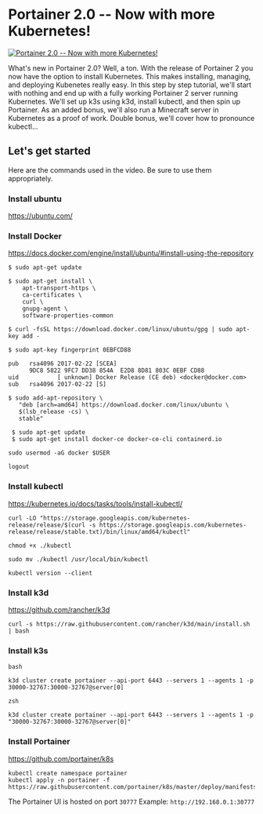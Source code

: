 # Portainer 2.0 -- Now with more Kubernetes!

[![Portainer 2.0 -- Now with more Kubernetes!](http://img.youtube.com/vi/jzhd6tcjvw0/0.jpg)](http://www.youtube.com/watch?v=jzhd6tcjvw0 "Portainer 2.0 -- Now with more Kubernetes!")


What's new in Portainer 2.0?  Well, a ton.  With the release of Portainer 2 you now have the option to install Kubernetes.  This makes installing, managing, and deploying Kubenetes really easy.  In this step by step tutorial, we'll start with nothing and end up with a fully working Portainer 2 server running Kubernetes.  We'll set up k3s using k3d, install kubectl, and then spin up Portainer.  As an added bonus, we'll also run a Minecraft server in Kubernetes as a proof of work.  Double bonus, we'll cover how to pronounce kubectl...



## Let's get started

Here are the commands used in the video.  Be sure to use them appropriately.


### Install ubuntu

https://ubuntu.com/


### Install Docker 

https://docs.docker.com/engine/install/ubuntu/#install-using-the-repository

```
$ sudo apt-get update

$ sudo apt-get install \
    apt-transport-https \
    ca-certificates \
    curl \
    gnupg-agent \
    software-properties-common
```


```
$ curl -fsSL https://download.docker.com/linux/ubuntu/gpg | sudo apt-key add -
```

```
$ sudo apt-key fingerprint 0EBFCD88

pub   rsa4096 2017-02-22 [SCEA]
      9DC8 5822 9FC7 DD38 854A  E2D8 8D81 803C 0EBF CD88
uid           [ unknown] Docker Release (CE deb) <docker@docker.com>
sub   rsa4096 2017-02-22 [S]
```

```
$ sudo add-apt-repository \
   "deb [arch=amd64] https://download.docker.com/linux/ubuntu \
   $(lsb_release -cs) \
   stable"
```

```
 $ sudo apt-get update
 $ sudo apt-get install docker-ce docker-ce-cli containerd.io
```

```
sudo usermod -aG docker $USER
```

```
logout
```


### Install kubectl

https://kubernetes.io/docs/tasks/tools/install-kubectl/

```
curl -LO "https://storage.googleapis.com/kubernetes-release/release/$(curl -s https://storage.googleapis.com/kubernetes-release/release/stable.txt)/bin/linux/amd64/kubectl"
```

```
chmod +x ./kubectl
```

```
sudo mv ./kubectl /usr/local/bin/kubectl
```

```
kubectl version --client
```

### Install k3d

https://github.com/rancher/k3d

```
curl -s https://raw.githubusercontent.com/rancher/k3d/main/install.sh | bash
```


### Install k3s

`bash` 
```
k3d cluster create portainer --api-port 6443 --servers 1 --agents 1 -p 30000-32767:30000-32767@server[0]
```

`zsh`
```
k3d cluster create portainer --api-port 6443 --servers 1 --agents 1 -p "30000-32767:30000-32767@server[0]"
```


### Install Portainer

https://github.com/portainer/k8s

```
kubectl create namespace portainer
kubectl apply -n portainer -f https://raw.githubusercontent.com/portainer/k8s/master/deploy/manifests/portainer/portainer.yaml

```

The Portainer UI is hosted on port `30777`
 Example: `http://192.168.0.1:30777`


